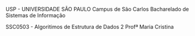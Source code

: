 USP - UNIVERSIDADE SÃO PAULO
Campus de São Carlos
Bacharelado de Sistemas de Informação

SSC0503 - Algoritimos de Estrutura de Dados 2
Profª Maria Cristina
